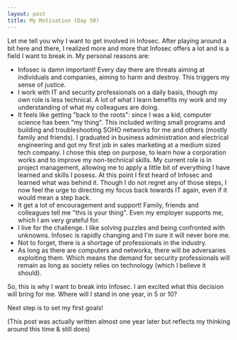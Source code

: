 ```yaml
---
layout: post
title: My Motivation (Day 50)
---
```


Let me tell you why I want to get involved in Infosec. After playing around a bit here and there, I realized more and more that Infosec offers a lot and is a field I want to break in. My personal reasons are:

* Infosec is damn important! Every day there are threats aiming at individuals and companies, aiming to harm and destroy. This triggers my sense of justice.
* I work with IT and security professionals on a daily basis, though my own role is less technical. A lot of what I learn benefits my work and my understanding of what my colleagues are doing.
* It feels like getting "back to the roots": since I was a kid, computer science has been "my thing". This included writing small programs and building and troubleshooting SOHO networks for me and others (mostly family and friends). I graduated in business administration and electrical engineering and got my first job in sales marketing at a medium sized tech company. I chose this step on purpose, to learn how a corporation works and to improve my non-technical skills. My current role is in project management, allowing me to apply a little bit of everything I have learned and skills I posess. At this point I first heard of Infosec and learned what was behind it. Though I do not regret any of those steps, I now feel the urge to directing my focus back towards IT again, even if it would mean a step back.
* It get a lot of encouragement and support! Family, friends and colleagues tell me "this is your thing". Even my employer supports me, which I am very grateful for.
* I live for the challenge. I like solving puzzles and being confronted with unknowns. Infosec is rapidly changing and I'm sure it will never bore me.
* Not to forget, there is a shortage of professionals in the industry.
* As long as there are computers and networks, there will be adversaries exploiting them. Which means the demand for security professionals will remain as long as society relies on technology (which I believe it should).

So, this is why I want to break into Infosec. I am excited what this decision will bring for me. Where will I stand in one year, in 5 or 10? 

Next step is to set my first goals! 

(This post was actually written almost one year later but reflects my thinking around this time & still does)
